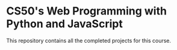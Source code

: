 # CS50's Web Programming with Python and JavaScript
This repository contains all the completed projects for this course.
 
